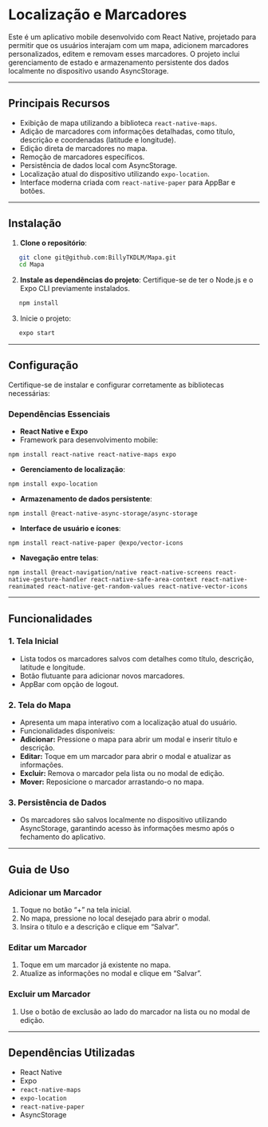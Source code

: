 # **Localização e Marcadores**

Este é um aplicativo mobile desenvolvido com React Native, projetado para permitir que os usuários interajam com um mapa, adicionem marcadores personalizados, editem e removam esses marcadores. O projeto inclui gerenciamento de estado e armazenamento persistente dos dados localmente no dispositivo usando AsyncStorage.

---

## **Principais Recursos**

- Exibição de mapa utilizando a biblioteca `react-native-maps`.
- Adição de marcadores com informações detalhadas, como título, descrição e coordenadas (latitude e longitude).
- Edição direta de marcadores no mapa.
- Remoção de marcadores específicos.
- Persistência de dados local com AsyncStorage.
- Localização atual do dispositivo utilizando `expo-location`.
- Interface moderna criada com `react-native-paper` para AppBar e botões.

---

## **Instalação**

1. **Clone o repositório**:

```bash
   git clone git@github.com:BillyTKDLM/Mapa.git
   cd Mapa
```


2. **Instale as dependências do projeto**:
Certifique-se de ter o Node.js e o Expo CLI previamente instalados.

```bash
   npm install
```

3. Inicie o projeto:
```bash
   expo start
```


---

## **Configuração**

Certifique-se de instalar e configurar corretamente as bibliotecas necessárias:

### **Dependências Essenciais**
- **React Native e Expo**
- Framework para desenvolvimento mobile:
 ```
 npm install react-native react-native-maps expo
 ```
- **Gerenciamento de localização**:
 ```
 npm install expo-location
 ```
- **Armazenamento de dados persistente**:
 ```
 npm install @react-native-async-storage/async-storage
 ```
- **Interface de usuário e ícones**:
 ```
 npm install react-native-paper @expo/vector-icons
 ```
- **Navegação entre telas**:
 ```
 npm install @react-navigation/native react-native-screens react-native-gesture-handler react-native-safe-area-context react-native-reanimated react-native-get-random-values react-native-vector-icons
 ```

---

## **Funcionalidades**

### **1. Tela Inicial**
- Lista todos os marcadores salvos com detalhes como título, descrição, latitude e longitude.
- Botão flutuante para adicionar novos marcadores.
- AppBar com opção de logout.

### **2. Tela do Mapa**
- Apresenta um mapa interativo com a localização atual do usuário.
- Funcionalidades disponíveis:
- **Adicionar:** Pressione o mapa para abrir um modal e inserir título e descrição.
- **Editar:** Toque em um marcador para abrir o modal e atualizar as informações.
- **Excluir:** Remova o marcador pela lista ou no modal de edição.
- **Mover:** Reposicione o marcador arrastando-o no mapa.

### **3. Persistência de Dados**
- Os marcadores são salvos localmente no dispositivo utilizando AsyncStorage, garantindo acesso às informações mesmo após o fechamento do aplicativo.

---

## **Guia de Uso**

### **Adicionar um Marcador**
1. Toque no botão “+” na tela inicial.
2. No mapa, pressione no local desejado para abrir o modal.
3. Insira o título e a descrição e clique em “Salvar”.

### **Editar um Marcador**
1. Toque em um marcador já existente no mapa.
2. Atualize as informações no modal e clique em “Salvar”.

### **Excluir um Marcador**
1. Use o botão de exclusão ao lado do marcador na lista ou no modal de edição.

---

## **Dependências Utilizadas**

- React Native
- Expo
- `react-native-maps`
- `expo-location`
- `react-native-paper`
- AsyncStorage
